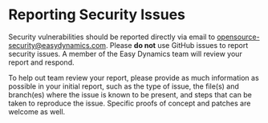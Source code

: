 # Reporting Security Issues

Security vulnerabilities should be reported directly via email to
opensource-security@easydynamics.com. Please **do not** use GitHub issues to report security issues.
A member of the Easy Dynamics team will review your report and respond.

To help out team review your report, please provide as much information as possible in your initial
report, such as the type of issue, the file(s) and branch(es) where the issue is known to be
present, and steps that can be taken to reproduce the issue. Specific proofs of concept and patches
are welcome as well.
